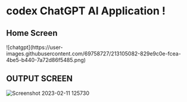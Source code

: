 # codex  ChatGPT AI Application ! 
<H2> Home Screen</H2>
![chatgpt](https://user-images.githubusercontent.com/69758727/213105082-829e9c0e-fcea-4be5-b440-7a72d86f5485.png)

<H2>OUTPUT SCREEN </H2>

 
![Screenshot 2023-02-11 125730](https://user-images.githubusercontent.com/69758727/218246328-2d0a7ca2-6d1f-41b6-882e-a03262d4ee6d.png)
